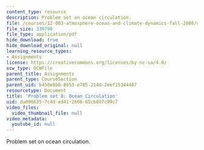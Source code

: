 ```yaml
---
content_type: resource
description: Problem set on ocean circulation.
file: /courses/12-003-atmosphere-ocean-and-climate-dynamics-fall-2008/da0966357c4ded41266665cb897c99c7_homework8.pdf
file_size: 339798
file_type: application/pdf
hide_download: true
hide_download_original: null
learning_resource_types:
- Assignments
license: https://creativecommons.org/licenses/by-nc-sa/4.0/
ocw_type: OCWFile
parent_title: Assignments
parent_type: CourseSection
parent_uid: b450e8b8-8653-e785-214d-2eef15344487
resourcetype: Document
title: 'Problem set 8: Ocean Circulation'
uid: da096635-7c4d-ed41-2666-65cb897c99c7
video_files:
  video_thumbnail_file: null
video_metadata:
  youtube_id: null
---
```

Problem set on ocean circulation.